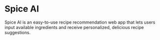 # Spice AI

Spice AI is an easy-to-use recipe recommendation web app that lets users input available ingredients and receive personalized, delicious recipe suggestions.